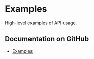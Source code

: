 # Examples

High-level examples of API usage.

## Documentation on GitHub

- [Examples](https://github.com/BlockchainCommons/Gordian/blob/master/Envelope/Overview.md)
